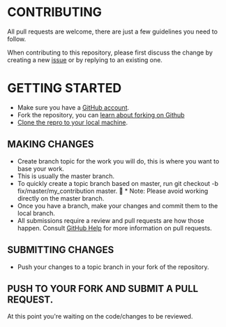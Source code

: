 # CONTRIBUTING
All pull requests are welcome, there are just a few guidelines you need to follow.

When contributing to this repository, please first discuss the change by creating a new [issue](https://github.com/stephenegriffin/mfcmapi/issues) or by replying to an existing one.

# GETTING STARTED
*	Make sure you have a [GitHub account](https://github.com/signup/free).
*	Fork the repository, you can [learn about forking on Github](https://help.github.com/articles/fork-a-repo)
* [Clone the repro to your local machine](https://help.github.com/articles/cloning-a-repository/).

## MAKING CHANGES
*	Create branch topic for the work you will do, this is where you want to base your work.
  *	This is usually the master branch.
  * To quickly create a topic branch based on master, run git checkout -b fix/master/my_contribution master. 
		* Note: Please avoid working directly on the master branch.
*	Once you have a branch, make your changes and commit them to the local branch.
* All submissions require a review and pull requests are how those happen. Consult
[GitHub Help](https://help.github.com/articles/about-pull-requests/) for more
information on pull requests.

## SUBMITTING CHANGES
*	Push your changes to a topic branch in your fork of the repository.

## PUSH TO YOUR FORK AND SUBMIT A PULL REQUEST.
At this point you're waiting on the code/changes to be reviewed.
